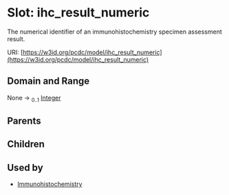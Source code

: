 
# Slot: ihc_result_numeric


The numerical identifier of an immunohistochemistry specimen assessment result.

URI: [https://w3id.org/pcdc/model/ihc_result_numeric](https://w3id.org/pcdc/model/ihc_result_numeric)


## Domain and Range

None &#8594;  <sub>0..1</sub> [Integer](types/Integer.md)

## Parents


## Children


## Used by

 * [Immunohistochemistry](Immunohistochemistry.md)
